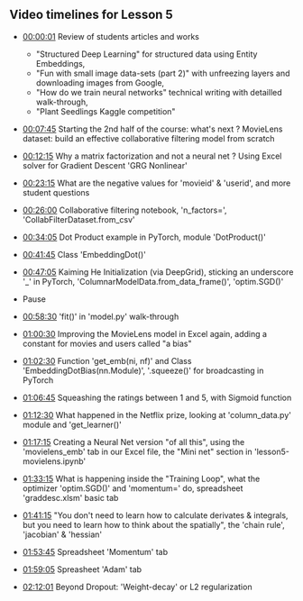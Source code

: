 ## Video timelines for Lesson 5
- [00:00:01](https://youtu.be/J99NV9Cr75I?t=1s) Review of students articles and works
  - "Structured Deep Learning" for structured data using Entity Embeddings,
  - "Fun with small image data-sets (part 2)" with unfreezing layers and downloading images from Google,
  - "How do we train neural networks" technical writing with detailled walk-through,
  - "Plant Seedlings Kaggle competition"
  
- [00:07:45](https://youtu.be/J99NV9Cr75I?t=7m45s) Starting the 2nd half of the course: what's next ?
MovieLens dataset: build an effective collaborative filtering model from scratch

- [00:12:15](https://youtu.be/J99NV9Cr75I?t=12m45s) Why a matrix factorization and not a neural net ?
Using Excel solver for Gradient Descent 'GRG Nonlinear' 

- [00:23:15](https://youtu.be/J99NV9Cr75I?t=23m15s) What are the negative values for 'movieid' & 'userid', and more student questions

- [00:26:00](https://youtu.be/J99NV9Cr75I?t=26m) Collaborative filtering notebook, 'n_factors=', 'CollabFilterDataset.from_csv'

- [00:34:05](https://youtu.be/J99NV9Cr75I?t=34m5s) Dot Product example in PyTorch, module 'DotProduct()'

- [00:41:45](https://youtu.be/J99NV9Cr75I?t=41m45s) Class 'EmbeddingDot()'

- [00:47:05](https://youtu.be/J99NV9Cr75I?t=47m5s) Kaiming He Initialization (via DeepGrid),
sticking an underscore '_' in PyTorch, 'ColumnarModelData.from_data_frame()', 'optim.SGD()'

- Pause

- [00:58:30](https://youtu.be/J99NV9Cr75I?t=58m30s) 'fit()' in 'model.py' walk-through

- [01:00:30](https://youtu.be/J99NV9Cr75I?t=1h30s) Improving the MovieLens model in Excel again,
adding a constant for movies and users called "a bias"

- [01:02:30](https://youtu.be/J99NV9Cr75I?t=1h2m30s) Function 'get_emb(ni, nf)' and Class 'EmbeddingDotBias(nn.Module)', '.squeeze()' for broadcasting in PyTorch

- [01:06:45](https://youtu.be/J99NV9Cr75I?t=1h6m45s) Squeashing the ratings between 1 and 5, with Sigmoid function

- [01:12:30](https://youtu.be/J99NV9Cr75I?t=1h12m30s) What happened in the Netflix prize, looking at 'column_data.py' module and 'get_learner()'

- [01:17:15](https://youtu.be/J99NV9Cr75I?t=1h17m15s) Creating a Neural Net version "of all this", using the 'movielens_emb' tab in our Excel file, the "Mini net" section in 'lesson5-movielens.ipynb'

- [01:33:15](https://youtu.be/J99NV9Cr75I?t=1h33m15s) What is happening inside the "Training Loop", what the optimizer 'optim.SGD()' and 'momentum=' do, spreadsheet 'graddesc.xlsm' basic tab

- [01:41:15](https://youtu.be/J99NV9Cr75I?t=1h41m15s) "You don't need to learn how to calculate derivates & integrals, but you need to learn how to think about the spatially", the 'chain rule', 'jacobian' & 'hessian'

- [01:53:45](https://youtu.be/J99NV9Cr75I?t=1h53m45s) Spreadsheet 'Momentum' tab

- [01:59:05](https://youtu.be/J99NV9Cr75I?t=1h59m5s) Spreasheet 'Adam' tab

- [02:12:01](https://youtu.be/J99NV9Cr75I?t=2h12m1s) Beyond Dropout: 'Weight-decay' or L2 regularization
